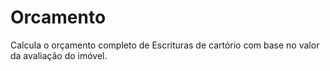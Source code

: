 # Orcamento
Calcula o orçamento completo de Escrituras de cartório com base no valor da avaliação do imóvel.
